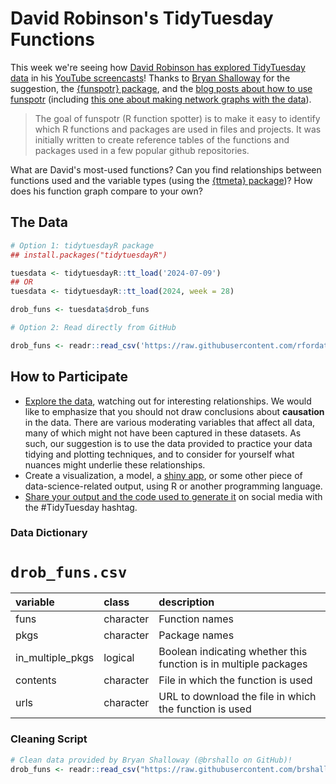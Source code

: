 # David Robinson's TidyTuesday Functions

This week we're seeing how [David Robinson has explored TidyTuesday data](https://github.com/dgrtwo/data-screencasts) in his [YouTube screencasts](https://youtube.com/playlist?list=PL19ev-r1GBwkuyiwnxoHTRC8TTqP8OEi8&si=jGBo0bcarEPV6cnn)!
Thanks to [Bryan Shalloway](https://github.com/brshallo) for the suggestion, the [{funspotr} package](https://brshallo.github.io/funspotr/), and the [blog posts about how to use funspotr](https://www.bryanshalloway.com/2022/01/18/identifying-r-functions-packages-used-in-github-repos/) (including [this one about making network graphs with the data](https://www.bryanshalloway.com/2022/03/17/network-plots-of-code-collections-funspotr-part-3/)).

> The goal of funspotr (R function spotter) is to make it easy to identify which R functions and packages are used in files and projects. It was initially written to create reference tables of the functions and packages used in a few popular github repositories.

What are David's most-used functions?
Can you find relationships between functions used and the variable types (using the [{ttmeta} package](https://r4ds.github.io/ttmeta/))?
How does his function graph compare to your own?

## The Data

```r
# Option 1: tidytuesdayR package 
## install.packages("tidytuesdayR")

tuesdata <- tidytuesdayR::tt_load('2024-07-09')
## OR
tuesdata <- tidytuesdayR::tt_load(2024, week = 28)

drob_funs <- tuesdata$drob_funs

# Option 2: Read directly from GitHub

drob_funs <- readr::read_csv('https://raw.githubusercontent.com/rfordatascience/tidytuesday/master/data/2024/2024-07-09/drob_funs.csv')
```

## How to Participate

- [Explore the data](https://r4ds.hadley.nz/), watching out for interesting relationships. We would like to emphasize that you should not draw conclusions about **causation** in the data. There are various moderating variables that affect all data, many of which might not have been captured in these datasets. As such, our suggestion is to use the data provided to practice your data tidying and plotting techniques, and to consider for yourself what nuances might underlie these relationships.
- Create a visualization, a model, a [shiny app](https://shiny.posit.co/), or some other piece of data-science-related output, using R or another programming language.
- [Share your output and the code used to generate it](../../../sharing.md) on social media with the #TidyTuesday hashtag.

### Data Dictionary

# `drob_funs.csv`

|variable         |class     |description      |
|:----------------|:---------|:----------------|
|funs             |character |Function names   |
|pkgs             |character |Package names    |
|in_multiple_pkgs |logical   |Boolean indicating whether this function is in multiple packages |
|contents         |character |File in which the function is used |
|urls             |character |URL to download the file in which the function is used |

### Cleaning Script

```r
# Clean data provided by Bryan Shalloway (@brshallo on GitHub)!
drob_funs <- readr::read_csv("https://raw.githubusercontent.com/brshallo/funspotr-examples/main/data/funs/drob-tidy-tuesdays-funs-20220114.csv")
```
